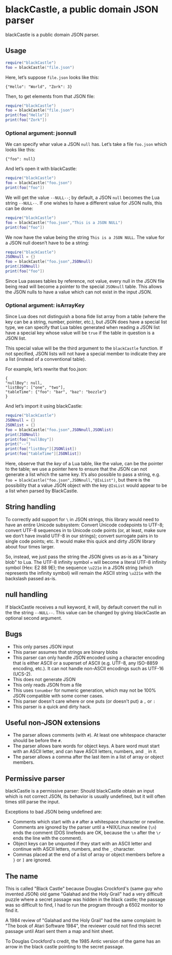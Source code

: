 # blackCastle, a public domain JSON parser

blackCastle is a public domain JSON parser.

## Usage

```lua
require("blackCastle")
foo = blackCastle("file.json")
```

Here, let’s suppose `file.json` looks like this:

```
{"Hello": "World", "Zork": 3}
```

Then, to get elements from that JSON file:


```lua
require("blackCastle")
foo = blackCastle("file.json")
print(foo["Hello"])
print(foo["Zork"])
```

### Optional argument: jsonnull

We can specify whar value a JSON `null` has.  Let’s take a
file `foo.json` which looks like this:

```
{"foo": null}
```

And let’s open it with blackCastle:

```lua
require("blackCastle")
foo = blackCastle("foo.json")
print(foo["foo"])
```

We will get the value `--NULL--`; by default, a JSON `null` becomes
the Lua string `--NULL--`.  If one wishes to have a different value
for JSON nulls, this can be done:

```lua
require("blackCastle")
foo = blackCastle("foo.json","This is a JSON NULL")
print(foo["foo"])
```

We now have the value being the string `This is a JSON NULL`.  The 
value for a JSON null doesn’t have to be a string:

```lua
require("blackCastle")
JSONnull = {}
foo = blackCastle("foo.json",JSONnull)
print(JSONnull)
print(foo["foo"])
```

Since Lua passes tables by reference, not value, every null in the
JSON file being read will become a pointer to the special `JSONnull`
table.  This allows the JSON nulls to have a value which can not
exist in the input JSON.

### Optional argument: isArrayKey

Since Lua does not distinguish a bona fide list array from a table
(where the key can be a string, number, pointer, etc.), but JSON does
have a special list type, we can specify that Lua tables generated
when reading a JSON list have a special key whose value will be `true`
if the table in question is a JSON list.

This special value will be the third argument to the `blackCastle`
function.  If not specified, JSON lists will not have a special member
to indicate they are a list (instead of a conventional table).

For example, let’s rewrite that foo.json:

```
{
"nullBoy": null,
"listBoy": ["one", "two"],
"tableTime": {"foo": "bar", "baz": "bozzle"}
}
```

And let’s import it using blackCastle:

```lua
require("blackCastle")
JSONnull = {}
JSONlist = {}
foo = blackCastle("foo.json",JSONnull,JSONlist)
print(JSONnull)
print(foo["nullBoy"])
print("--")
print(foo["listBoy"][JSONlist])
print(foo["tableTime"][JSONlist])
```

Here, observe that the *key* of a Lua table, like the value, can be
the pointer to the table; we use a pointer here to ensure that the
JSON can not generate a list which the same key.  It’s also possible to
pass a string, e.g. `foo = blackCastle("foo.json",JSONnull,"@IsList")`,
but there is the possibility that a value JSON object with the key
`@IsList` would appear to be a list when parsed by BlackCastle.

## String handling

To correctly add support for `\` in JSON strings, this library
would need to have an entire Unicode subsystem: Convert Unicode
codepoints to UTF-8; convert UTF-8 sequences in to Unicode
code points (or, at least, make sure we don’t have invalid UTF-8
in our strings); convert surrogate pairs in to single code points;
etc.  It would make this quick and dirty JSON library about four
times larger.

So, instead, we just pass the string the JSON gives us as-is as
a "binary blob" to Lua.  The UTF-8 infinity symbol `∞` will become
a literal UTF-8 infinity symbol (Hex: E2 88 9E); the sequence
`\u221e` in a JSON string (which represents the infinity symbol)
will remain the ASCII string `\u221e` with the backslash passed as-is.

## null handling

If blackCastle receives a null keyword, it will, by default convert the
null in the the string `--NULL--`.  This value can be changed by giving
blackCastle an optional second argument.

## Bugs

* This only parses JSON input 
* This parser assumes that strings are binary blobs 
* This parser can only handle JSON encoded using a character encoding that
  is either ASCII or a superset of ASCII (e.g. UTF-8, any ISO-8859 encoding,
  etc.).  It can not handle non-ASCII encodings such as UTF-16 (UCS-2).
* This does not generate JSON
* This only reads JSON from a file
* This uses `tonumber` for numeric generation, which may not be 100% JSON
  compatible with some corner cases.
* This parser doesn't care where or one puts (or doesn't put) a `,` or `:`
* This parser is a quick and dirty hack.

## Useful non-JSON extensions

* The parser allows comments (with `#`).  At least one whitespace character
  should be before the `#`.
* The parser allows bare words for object keys.  A bare word must start
  with an ASCII letter, and can have ASCII letters, numbers, and `_` in it.
* The parser allows a comma after the last item in a list of array or
  object members.

## Permissive parser

blackCastle is a permissive parser: Should blackCastle obtain an input
which is not correct JSON, its behavior is usually undefined, but it will 
often times still parse the input.  

Exceptions to bad JSON being undefined are:

* Comments which start with a `#` after a whitespace character or newline.
  Comments are ignored by the parser until a *NIX/Linux newline (`\n`) ends
  the comment (DOS linefeeds are OK, because the `\n` after the `\r` ends
  the line with the comment).
* Object keys can be unquoted if they start with an ASCII letter and 
  continue with ASCII letters, numbers, and the `_` character.
* Commas placed at the end of a list of array or object members before a
  `}` or `]` are ignored.

## The name

This is called "Black Castle" because Douglas Crockford's (same guy
who invented JSON) old game "Galahad and the Holy Grail" had a very
difficult puzzle where a secret passage was hidden in the black castle;
the passage was so difficult to find, I had to run the program through
a 6502 monitor to find it.

A 1984 review of "Galahad and the Holy Grail" had the same complaint:
In "The book of Atari Software 1984", the reviewer could not find this
secret passage until Atari sent them a map and hint sheet.

To Douglas Crockford's credit, the 1985 Antic version of the game has
an arrow in the black castle pointing to the secret passage.

